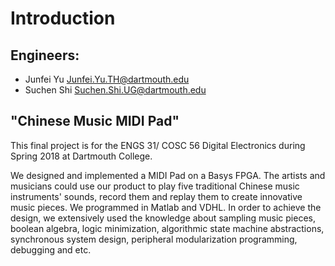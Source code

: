 # Introduction

## Engineers:
 

 - Junfei Yu Junfei.Yu.TH@dartmouth.edu
 - Suchen Shi Suchen.Shi.UG@dartmouth.edu




## "Chinese Music MIDI Pad"

This final project is for the ENGS 31/ COSC 56 Digital Electronics during Spring 2018 at Dartmouth College.

We designed and implemented a MIDI Pad on a Basys FPGA.  The artists and musicians could use our product to play five traditional Chinese music instruments' sounds, record them and replay them to create innovative music pieces. We programmed in Matlab and VDHL. In order to achieve the design, we extensively used the knowledge about sampling music pieces, boolean algebra, logic minimization, algorithmic state machine abstractions, synchronous system design, peripheral modularization programming, debugging and etc.